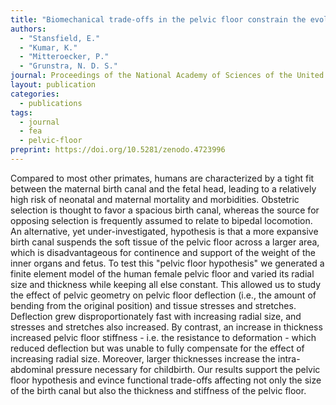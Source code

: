 ```yaml
---
title: "Biomechanical trade‑offs in the pelvic floor constrain the evolution of the human birth canal"
authors: 
  - "Stansfield, E."
  - "Kumar, K."
  - "Mitteroecker, P."
  - "Grunstra, N. D. S."
journal: Proceedings of the National Academy of Sciences of the United States of America (PNAS)
layout: publication
categories:
  - publications
tags:
  - journal
  - fea
  - pelvic-floor
preprint: https://doi.org/10.5281/zenodo.4723996
---
```


Compared to most other primates, humans are characterized by a tight fit between the maternal birth canal and the fetal head, leading to a relatively high risk of neonatal and maternal mortality and morbidities. Obstetric selection is thought to favor a spacious birth canal, whereas the source for opposing selection is frequently assumed to relate to bipedal locomotion. An alternative, yet under-investigated, hypothesis is that a more expansive birth canal suspends the soft tissue of the pelvic floor across a larger area, which is disadvantageous for continence and support of the weight of the inner organs and fetus. To test this "pelvic floor hypothesis" we generated a finite element model of the human female pelvic floor and varied its radial size and thickness while keeping all else constant. This allowed us to study the effect of pelvic geometry on pelvic floor deflection (i.e., the amount of bending from the original position) and tissue stresses and stretches. Deflection grew disproportionately fast with increasing radial size, and stresses and stretches also increased. By contrast, an increase in thickness increased pelvic floor stiffness - i.e. the resistance to deformation - which reduced deflection but was unable to fully compensate for the effect of increasing radial size. Moreover, larger thicknesses increase the intra-abdominal pressure necessary for childbirth. Our results support the pelvic floor hypothesis and evince functional trade-offs affecting not only the size of the birth canal but also the thickness and stiffness of the pelvic floor.

